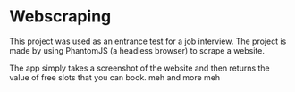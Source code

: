 # Webscraping
This project was used as an entrance test for a job interview.
The project is made by using PhantomJS (a headless browser) to scrape a website.

The app simply takes a screenshot of the website and then returns the value of free slots that you can book.
meh and more meh
